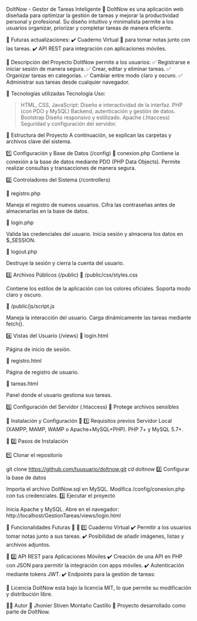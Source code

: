 DoltNow - Gestor de Tareas Inteligente 🚀
DoltNow es una aplicación web diseñada para optimizar la gestión de tareas y mejorar la productividad personal y profesional. Su diseño intuitivo y minimalista permite a los usuarios organizar, priorizar y completar tareas de manera eficiente.

📌 Futuras actualizaciones:
✔️ Cuaderno Virtual 📖 para tomar notas junto con las tareas.
✔️ API REST para integración con aplicaciones móviles.

📌 Descripción del Proyecto
DoltNow permite a los usuarios:
✅ Registrarse e iniciar sesión de manera segura.
✅ Crear, editar y eliminar tareas.
✅ Organizar tareas en categorías.
✅ Cambiar entre modo claro y oscuro.
✅ Administrar sus tareas desde cualquier navegador.

🔹 Tecnologías utilizadas
Tecnología	Uso:

> HTML, CSS, JavaScript:	Diseño e interactividad de la interfaz.
>PHP (con PDO y MySQL)	Backend, autenticación y gestión de datos.
>Bootstrap	Diseño responsivo y estilizado.
>Apache (.htaccess)	Seguridad y configuración del servidor.

📂 Estructura del Proyecto
A continuación, se explican las carpetas y archivos clave del sistema.

1️⃣ Configuración y Base de Datos (/config)
📌 conexion.php
Contiene la conexión a la base de datos mediante PDO (PHP Data Objects).
Permite realizar consultas y transacciones de manera segura.

2️⃣ Controladores del Sistema (/controllers)

📌 registro.php

Maneja el registro de nuevos usuarios.
Cifra las contraseñas antes de almacenarlas en la base de datos.

📌 login.php

Valida las credenciales del usuario.
Inicia sesión y almacena los datos en $_SESSION.

📌 logout.php

Destruye la sesión y cierra la cuenta del usuario.

3️⃣ Archivos Públicos (/public)
📌 /public/css/styles.css

Contiene los estilos de la aplicación con los colores oficiales.
Soporta modo claro y oscuro.

📌 /public/js/script.js

Maneja la interacción del usuario.
Carga dinámicamente las tareas mediante fetch().

4️⃣ Vistas del Usuario (/views)
📌 login.html

Página de inicio de sesión.

📌 registro.html

Página de registro de usuario.

📌 tareas.html

Panel donde el usuario gestiona sus tareas.

5️⃣ Configuración del Servidor (.htaccess)
📌 Protege archivos sensibles


📌 Instalación y Configuración
🔹 1️⃣ Requisitos previos
Servidor Local (XAMPP, MAMP, WAMP o Apache+MySQL+PHP).
PHP 7+ y MySQL 5.7+.

🔹 2️⃣ Pasos de Instalación

1️⃣ Clonar el repositorio

git clone https://github.com/tuusuario/doltnow.git
cd doltnow
2️⃣ Configurar la base de datos

Importa el archivo DoltNow.sql en MySQL.
Modifica /config/conexion.php con tus credenciales.
3️⃣ Ejecutar el proyecto

Inicia Apache y MySQL.
Abre en el navegador:
http://localhost/GestionTareas/views/login.html

📌 Funcionalidades Futuras 🔮
📖 1️⃣ Cuaderno Virtual
✔️ Permitir a los usuarios tomar notas junto a sus tareas.
✔️ Posibilidad de añadir imágenes, listas y archivos adjuntos.

📡 2️⃣ API REST para Aplicaciones Móviles
✔️ Creación de una API en PHP con JSON para permitir la integración con apps móviles.
✔️ Autenticación mediante tokens JWT.
✔️ Endpoints para la gestión de tareas:


📜 Licencia
DoltNow está bajo la licencia MIT, lo que permite su modificación y distribución libre.

👨‍💻 Autor
📌 Jhonier Stiven Montaño Castillo
🔹 Proyecto desarrollado como parte de DoltNow.

